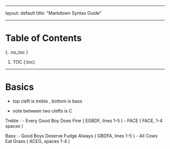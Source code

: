 
---

layout: default
title: "Markdown Syntax Guide"

---

# Table of Contents 

{: .no_toc }

1. TOC
{:toc}

---


# Basics 

- top cleft is treble , bottom is bass 

- note between two clefts is C 

Treble : 
    - Every Good Boy Does Fine ( EGBDF, lines 1-5 )
    - FACE ( FACE, 1-4 spaces )

Bass:
    - Good Boys Deserve Fudge Always ( GBDFA, lines 1-5 ) 
    - All Cows Eat Grass ( ACEG, spaces 1-4 )
